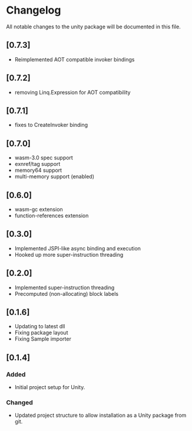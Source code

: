 # Changelog

All notable changes to the unity package will be documented in this file.

## [0.7.3]
- Reimplemented AOT compatible invoker bindings

## [0.7.2]
- removing Linq.Expression for AOT compatibility

## [0.7.1]
- fixes to CreateInvoker binding

## [0.7.0]
- wasm-3.0 spec support
- exnref/tag support
- memory64 support
- multi-memory support (enabled)

## [0.6.0]
- wasm-gc extension
- function-references extension

## [0.3.0]
- Implemented JSPI-like async binding and execution
- Hooked up more super-instruction threading

## [0.2.0]
- Implemented super-instruction threading
- Precomputed (non-allocating) block labels

## [0.1.6]
- Updating to latest dll
- Fixing package layout
- Fixing Sample importer

## [0.1.4]
### Added
- Initial project setup for Unity.

### Changed
- Updated project structure to allow installation as a Unity package from git.
